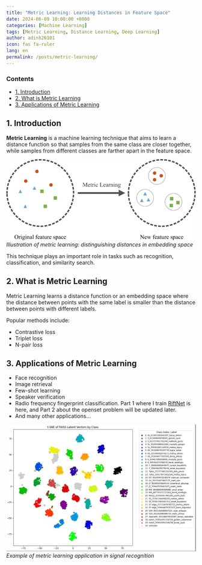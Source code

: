 ```yaml
---
title: "Metric Learning: Learning Distances in Feature Space"
date: 2024-06-09 10:00:00 +0000
categories: [Machine Learning]
tags: [Metric Learning, Distance Learning, Deep Learning]
author: adinh26101
icon: fas fa-ruler
lang: en
permalink: /posts/metric-learning/
---
```


### Contents
- [1. Introduction](#-introduction)
- [2. What is Metric Learning](#-what-is-metric-learning)
- [3. Applications of Metric Learning](#-applications)

<a name="-introduction"></a>
## 1. Introduction

**Metric Learning** is a machine learning technique that aims to learn a distance function so that samples from the same class are closer together, while samples from different classes are farther apart in the feature space.

<p>
    <img src="assets/2024-06-9-metric-learning/metric-learning.png" alt="metric-learning"/>
    <em>Illustration of metric learning: distinguishing distances in embedding space</em>
</p>

This technique plays an important role in tasks such as recognition, classification, and similarity search.

<a name="-what-is-metric-learning"></a>
## 2. What is Metric Learning

Metric Learning learns a distance function or an embedding space where the distance between points with the same label is smaller than the distance between points with different labels.

Popular methods include:

- Contrastive loss  
- Triplet loss  
- N-pair loss  

<a name="-applications"></a>
## 3. Applications of Metric Learning

- Face recognition  
- Image retrieval  
- Few-shot learning  
- Speaker verification  
- Radio frequency fingerprint classification. Part 1 where I train [RiftNet](/posts/riftnet) is here, and Part 2 about the openset problem will be updated later.  
- And many other applications...

<p>
    <img src="assets/2024-06-9-metric-learning/rff.jpg" alt="metric-applications"/>
    <em>Example of metric learning application in signal recognition</em>
</p>